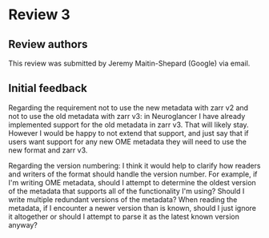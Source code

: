 # Review 3

## Review authors

This review was submitted by Jeremy Maitin-Shepard (Google) via email.

## Initial feedback

Regarding the requirement not to use the new metadata with zarr v2 and not to
use the old metadata with zarr v3: in Neuroglancer I have already implemented
support for the old metadata in zarr v3.  That will likely stay.  However I
would be happy to not extend that support, and just say that if users want
support for any new OME metadata they will need to use the new format and zarr
v3.

Regarding the version numbering: I think it would help to clarify how readers
and writers of the format should handle the version number.  For example, if
I'm writing OME metadata, should I attempt to determine the oldest version of
the metadata that supports all of the functionality I'm using?  Should I write
multiple redundant versions of the metadata?  When reading the metadata, if I
encounter a newer version than is known, should I just ignore it altogether or
should I attempt to parse it as the latest known version anyway?

